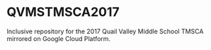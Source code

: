 # QVMSTMSCA2017
Inclusive repository for the 2017 Quail Valley Middle School TMSCA mirrored on Google Cloud Platform.
